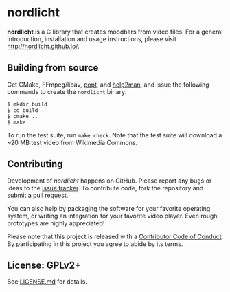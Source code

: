 # nordlicht

**nordlicht** is a C library that creates moodbars from video files. For a general introduction, installation and usage instructions, please visit <http://nordlicht.github.io/>.

## Building from source

Get CMake, FFmpeg/libav, [popt](http://freecode.com/projects/popt), and [help2man](https://www.gnu.org/software/help2man/), and issue the following commands to create the `nordlicht` binary:

    $ mkdir build
    $ cd build
    $ cmake ..
    $ make

To run the test suite, run `make check`. Note that the test suite will download a ~20 MB test video from Wikimedia Commons.

## Contributing

Development of *nordlicht* happens on GitHub. Please report any bugs or ideas to the [issue tracker](https://github.com/nordlicht/nordlicht/issues). To contribute code, fork the repository and submit a pull request.

You can also help by packaging the software for your favorite operating system, or writing an integration for your favorite video player. Even rough prototypes are highly appreciated!

Please note that this project is released with a [Contributor Code of Conduct](CODE_OF_CONDUCT.md). By participating in this project you agree to abide by its terms.

## License: GPLv2+

See [LICENSE.md](LICENSE.md) for details.
